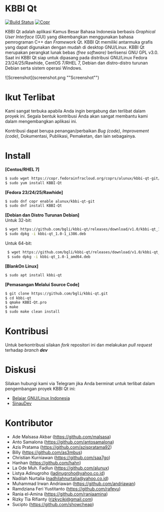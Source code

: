 # KBBI Qt

[![Build Status](https://travis-ci.org/bgli/kbbi-qt.svg?branch=master)](https://travis-ci.org/bgli/kbbi-qt)
[![Copr](https://copr.fedorainfracloud.org/coprs/alunux/kbbi-qt-git/package/KBBI-Qt/status_image/last_build.png)](https://copr.fedorainfracloud.org/coprs/alunux/kbbi-qt-git/)

KBBI Qt adalah aplikasi Kamus Besar Bahasa Indonesia berbasis _Graphical User Interface_ (GUI) yang dikembangkan menggunakan bahasa pemrograman C++ dan _Framework_ Qt. KBBI Qt memiliki antarmuka grafis yang dapat digunakan dengan mudah di desktop GNU/Linux. KBBI Qt merupakan perangkat lunak bebas _(free software)_ berlisensi GNU GPL v3.0. Saat ini KBBI Qt siap untuk dipasang pada distribusi GNU/Linux Fedora 23/24/25/Rawhide, CentOS 7/RHEL 7, Debian dan distro-distro turunan Debian serta sistem operasi Windows.

![Screenshot](screenshot.png ""Screenshot"")

# Ikut Terlibat
Kami sangat terbuka apabila Anda ingin bergabung dan terlibat dalam proyek ini. Segala bentuk kontribusi Anda akan sangat membantu kami dalam mengembangkan aplikasi ini.

Kontribusi dapat berupa penangan/perbaikan _Bug (code)_, _Improvement (code)_, Dokumentasi, Publikasi, Pemaketan, dan lain sebagainya.

# Install

**[Centos/RHEL 7]**  

``` sh
$ sudo wget https://copr.fedorainfracloud.org/coprs/alunux/kbbi-qt-git/repo/epel-7/alunux-kbbi-qt-git-epel-7.repo -O /etc/yum.repos.d/kbbi-qt.repo
$ sudo yum install KBBI-Qt
```

**[Fedora 23/24/25/Rawhide]**  

``` sh
$ sudo dnf copr enable alunux/kbbi-qt-git
$ sudo dnf install KBBI-Qt
```

**[Debian dan Distro Turunan Debian]**  
Untuk 32-bit:
``` sh
$ wget https://github.com/bgli/kbbi-qt/releases/download/v1.0/kbbi-qt_1.0-1_i386.deb
$ sudo dpkg -i kbbi-qt_1.0-1_i386.deb
```

Untuk 64-bit:
``` sh
 $ wget https://github.com/bgli/kbbi-qt/releases/download/v1.0/kbbi-qt_1.0-1_amd64.deb
 $ sudo dpkg -i kbbi-qt_1.0-1_amd64.deb
 ```

**[BlankOn Linux]**
``` sh
$ sudo apt install kbbi-qt
```

**[Pemasangan Melalui Source Code]**  
``` sh
$ git clone https://github.com/bgli/kbbi-qt.git
$ cd kbbi-qt
$ qmake KBBI-Qt.pro
$ make
$ sudo make clean install
```

# Kontribusi
Untuk berkontribusi silakan _fork_ repositori ini dan melakukan _pull request_ terhadap _branch **dev**_


# Diskusi
Silakan hubungi kami via Telegram jika Anda berminat untuk terlibat dalam pengembangan proyek KBBI Qt ini:
* [Belajar GNU/Linux Indonesia](http://s.id/BGLI)
* [SinauDev](https://telegram.me/sinaudev)

# Kontributor
* Ade Malsasa Akbar (https://github.com/malsasa)
* Anto Samalona (https://github.com/antosamalona)
* Azis Pratama (https://github.com/azispratama92)
* Billy (https://github.com/as3mbus)
* Christian Kurniawan (https://github.com/saa7go)
* Hanhan (https://github.com/hahn)
* La Ode Muh. Fadlun (https://github.com/alunux)
* Listya Adinugroho (ladinugroho@yahoo.co.id)
* Nadilah Nurtalia (nadhilahnurtalia@yahoo.co.id)
* Muhammad Irwan Andriawan (https://github.com/andriawan)
* Ramdziana Feri Yustitanto (https://github.com/rafeyu)
* Rania el-Amina (https://github.com/raniaamina)
* Rizky Tia Rifianty (rizkyciki@gmail.com)
* Sucipto (https://github.com/showcheap)
